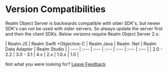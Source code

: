 # Version Compatibilities

Realm Object Server is backwards compatible with older SDK's, but newer SDK's can not be used with older servers. So always update the server first and then the client SDKs. Below versions require Realm Object Server 2.x:

| Realm JS | Realm Swift +Objective-C | Realm Java | Realm .Net | Realm Data Adapter | Realm Studio |
| :--- | :--- | :--- | :--- | :--- | :--- | :--- |
| 2.0 - 2.2  | 3.0 - 3.1 | 4.x | 2.x | 1.0.x | 1.0 |



Not what you were looking for? [Leave Feedback](https://www.getfeedback.com/r/uO1Zl0vE)

